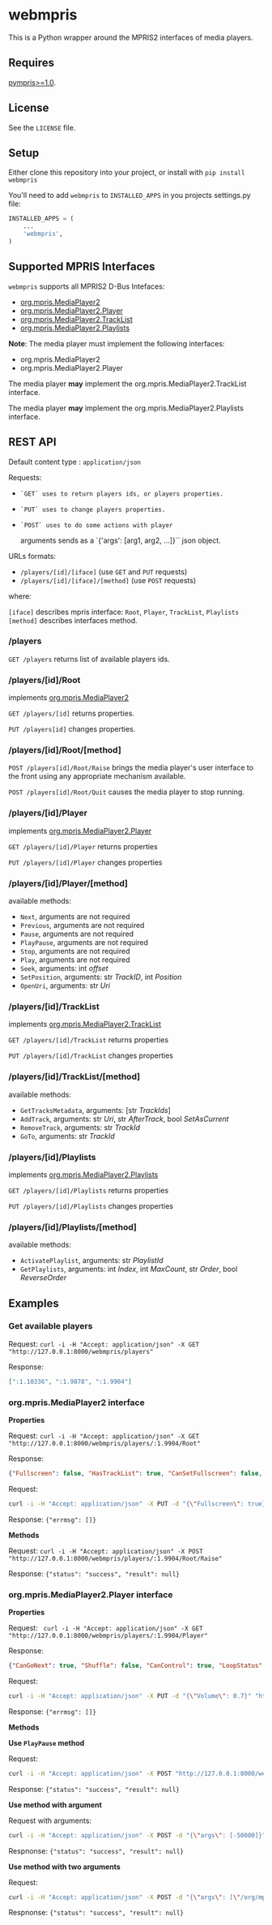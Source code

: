 # webmpris #
This is a Python wrapper around the MPRIS2 interfaces of media players.

## Requires ##

[pympris>=1.0](https://github.com/wistful/pympris).

## License ##
See the `LICENSE` file.

## Setup ##

Either clone this repository into your project, or install with `pip install webmpris`

You'll need to add `webmpris` to `INSTALLED_APPS` in you projects settings.py file:

```python
INSTALLED_APPS = (
    ...
    'webmpris',
)
```

## Supported MPRIS Interfaces ##

`webmpris` supports all MPRIS2 D-Bus Intefaces:

-  [org.mpris.MediaPlayer2](http://specifications.freedesktop.org/mpris-spec/latest/Media_Player.html)
-  [org.mpris.MediaPlayer2.Player](http://specifications.freedesktop.org/mpris-spec/latest/Player_Interface.html)
-  [org.mpris.MediaPlayer2.TrackList](http://specifications.freedesktop.org/mpris-spec/latest/Track_List_Interface.html)
-  [org.mpris.MediaPlayer2.Playlists](http://specifications.freedesktop.org/mpris-spec/latest/Playlists_Interface.html)

**Note**:  The media player must implement the following interfaces:

-  org.mpris.MediaPlayer2
-  org.mpris.MediaPlayer2.Player

The media player **may** implement the org.mpris.MediaPlayer2.TrackList interface.

The media player **may** implement the org.mpris.MediaPlayer2.Playlists interface.


## REST API ##

Default content type : `application/json`

Requests:

-     `GET` uses to return players ids, or players properties.
-     `PUT` uses to change players properties.
-     `POST` uses to do some actions with player
    arguments sends as a `{'args': [arg1, arg2, ...]}`` json object.

URLs formats:

- `/players/[id]/[iface]` (use `GET` and `PUT` requests)
- `/players/[id]/[iface]/[method]` (use `POST` requests)

where:

`[iface]` describes mpris interface: `Root`, `Player`, `TrackList`, `Playlists`  
`[method]` describes interfaces method.  

### /players ###
`GET /players` returns list of available players ids.

### /players/[id]/Root ###
implements [org.mpris.MediaPlayer2](http://specifications.freedesktop.org/mpris-spec/latest/Media_Player.html)  

`GET /players/[id]` returns properties.

`PUT /players[id]` changes properties.

### /players/[id]/Root/[method] ###

`POST /players[id]/Root/Raise` brings the media player's user interface to the front using any appropriate mechanism available. 

`POST /players[id]/Root/Quit` causes the media player to stop running.

### /players/[id]/Player ###
implements [ org.mpris.MediaPlayer2.Player ](http://specifications.freedesktop.org/mpris-spec/latest/Player_Interface.html)  

`GET /players/[id]/Player` returns properties

`PUT /players/[id]/Player` changes properties

### /players/[id]/Player/[method] ###
available methods:

- `Next`, arguments are not required
- `Previous`, arguments are not required
- `Pause`, arguments are not required
- `PlayPause`, arguments are not required
- `Stop`, arguments are not required
- `Play`, arguments are not required
- `Seek`, arguments: int *offset* 
- `SetPosition`, arguments: str *TrackID*, int *Position*
- `OpenUri`, arguments: str *Uri*

### /players/[id]/TrackList ###
implements [org.mpris.MediaPlayer2.TrackList](http://specifications.freedesktop.org/mpris-spec/latest/Track_List_Interface.html)  

`GET /players/[id]/TrackList` returns properties

`PUT /players/[id]/TrackList` changes properties

### /players/[id]/TrackList/[method] ###
available methods:

- `GetTracksMetadata`, arguments: [str *TrackIds*]
- `AddTrack`, arguments: str *Uri*, str *AfterTrack*, bool *SetAsCurrent*
- `RemoveTrack`, arguments: str *TrackId*
- `GoTo`, arguments: str *TrackId*

### /players/[id]/Playlists ###
implements [org.mpris.MediaPlayer2.Playlists](http://specifications.freedesktop.org/mpris-spec/latest/Playlists_Interface.html)

`GET /players/[id]/Playlists` returns properties

`PUT /players/[id]/Playlists` changes properties

### /players/[id]/Playlists/[method] ###
available methods:

- `ActivatePlaylist`, arguments: str *PlaylistId*
- `GetPlaylists`, arguments: int *Index*, int *MaxCount*, str *Order*, bool *ReverseOrder*


## Examples ##

### Get available players ###
Request: `curl -i -H "Accept: application/json" -X GET "http://127.0.0.1:8000/webmpris/players"`

Response:
```json
[":1.10336", ":1.9878", ":1.9904"]
```

### org.mpris.MediaPlayer2 interface ###

**Properties**

Request: `curl -i -H "Accept: application/json" -X GET "http://127.0.0.1:8000/webmpris/players/:1.9904/Root"`

Response: 
```json
{"Fullscreen": false, "HasTrackList": true, "CanSetFullscreen": false, "SupportedUriSchemes": ["file", "http", "cdda", "smb", "sftp"], "CanQuit": true, "DesktopEntry": "clementine", "CanRaise": true, "SupportedMimeTypes": ["application/ogg", "application/x-ogg", "application/x-ogm-audio", "audio/aac", "audio/mp4", "audio/mpeg", "audio/mpegurl", "audio/ogg", "audio/vnd.rn-realaudio", "audio/vorbis", "audio/x-flac", "audio/x-mp3", "audio/x-mpeg", "audio/x-mpegurl", "audio/x-ms-wma", "audio/x-musepack", "audio/x-oggflac", "audio/x-pn-realaudio", "audio/x-scpls", "audio/x-speex", "audio/x-vorbis", "audio/x-vorbis+ogg", "audio/x-wav", "video/x-ms-asf", "x-content/audio-player"], "Identity": "Clementine"}
```

Request: 
```bash
curl -i -H "Accept: application/json" -X PUT -d "{\"Fullscreen\": true}" "http://127.0.0.1:8000/webmpris/players/:1.9904/Root"
```

Response: `{"errmsg": []}`

**Methods**

Request: `curl -i -H "Accept: application/json" -X POST "http://127.0.0.1:8000/webmpris/players/:1.9904/Root/Raise"`

Response: `{"status": "success", "result": null}`

### org.mpris.MediaPlayer2.Player interface ###

**Properties**

Request: ` curl -i -H "Accept: application/json" -X GET "http://127.0.0.1:8000/webmpris/players/:1.9904/Player"`

Response: 
```JSON
{"CanGoNext": true, "Shuffle": false, "CanControl": true, "LoopStatus": "Track", "CanPause": true, "PlaybackStatus": "Paused", "Volume": 0.5, "Rate": 1.0, "CanPlay": true, "CanSeek": false, "Position": 758503033, "CanGoPrevious": true, "MaximumRate": dbus.Double(1.0, variant_level=1), "Metadata": {"mpris:trackid": "/org/mpris/MediaPlayer2/Track/1", "xesam:artist": ["Billy Eckstine"], "mpris:artUrl": "file:///tmp/clementine-art-E19378.jpg", "xesam:url": "jazzradio://vocallegends", "xesam:title": "Ill Wind"}}
```

Request: 
```bash
curl -i -H "Accept: application/json" -X PUT -d "{\"Volume\": 0.7}" "http://127.0.0.1:8000/webmpris/players/:1.9904/Player"
```

Response: `{"errmsg": []}`

**Methods**

**Use `PlayPause` method**

Request: 
```bash
curl -i -H "Accept: application/json" -X POST "http://127.0.0.1:8000/webmpris/players/:1.9904/Player/PlayPause"
```

Response: `{"status": "success", "result": null}`

**Use method with argument**

Request with arguments: 
```bash
curl -i -H "Accept: application/json" -X POST -d "{\"args\": [-50000]}" "http://127.0.0.1:8000/webmpris/players/:1.9904/Player/Seek"
```

Respnonse: `{"status": "success", "result": null}`


**Use method with two arguments**

Request: 
```bash
curl -i -H "Accept: application/json" -X POST -d "{\"args\": [\"/org/mpris/MediaPlayer2/Track/2\", 1250000]}" "http://127.0.0.1:8000/webmpris/players/:1.9904/Player/SetPosition"
```

Respnonse: `{"status": "success", "result": null}`
